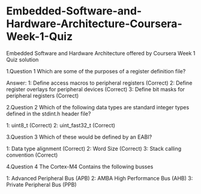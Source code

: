 # Embedded-Software-and-Hardware-Architecture-Coursera-Week-1-Quiz
Embedded Software and Hardware Architecture offered by Coursera Week 1 Quiz solution

1.Question 1
Which are some of the purposes of a register definition file?

Answer:
1: Define access macros to peripheral registers (Correct)
2: Define register overlays for peripheral devices (Correct)
3: Define bit masks for peripheral registers (Correct)

2.Question 2
Which of the following data types are standard integer types defined in the stdint.h header file?

1: uint8_t (Correct)
2: uint_fast32_t (Correct)

3.Question 3
Which of these would be defined by an EABI?

1: Data type alignment (Correct)
2: Word Size (Correct)
3: Stack calling convention (Correct)

4.Question 4
The Cortex-M4 Contains the following busses

1: Advanced Peripheral Bus (APB)
2: AMBA High Performance Bus (AHB)
3: Private Peripheral Bus (PPB)





